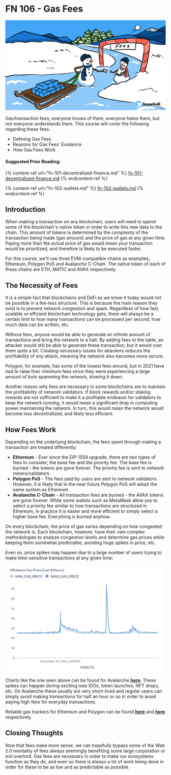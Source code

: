 # FN 106 - Gas Fees

![](<../../.gitbook/assets/Gas Fees.png>)

Gas/transaction fees; everyone knows of them, everyone hates them, but not everyone understands them. This course will cover the following regarding these fees:

* Defining Gas Fees
* Reasons for Gas Fees' Existence
* How Gas Fees Work

#### Suggested Prior Reading:

{% content-ref url="fn-101-decentralized-finance.md" %}
[fn-101-decentralized-finance.md](fn-101-decentralized-finance.md)
{% endcontent-ref %}

{% content-ref url="fn-102-wallets.md" %}
[fn-102-wallets.md](fn-102-wallets.md)
{% endcontent-ref %}

## Introduction

When making a transaction on any blockchain, users will need to spend some of the blockchain's native token in order to write this new data to the chain. This amount of tokens is determined by the complexity of the transaction being made (gas amount) and the price of gas at any given time. Paying more than the actual price of gas would mean your transaction would be prioritized, and therefore is likely to be executed faster.

For this course, we'll use three EVM-compatible chains as examples; Ethereum, Polygon PoS and Avalanche C-Chain. The native token of each of these chains are ETH, MATIC and AVAX respectively.

## The Necessity of Fees

It is a simple fact that blockchains and DeFi as we know it today would not be possible in a fee-less structure. This is because the main reason they exist is to prevent network congestion and spam. Regardless of how fast, scalable or efficient blockchain technology gets, there will always be a certain limit to how many transactions can be processed per second, how much data can be written, etc.

Without fees, anyone would be able to generate an infinite amount of transactions and bring the network to a halt. By adding fees to the table, an attacker would still be able to generate these transaction, but it would cost them quite a bit. Creating necessary losses for attackers reduces the profitability of any attack, meaning the network also becomes more secure.

Polygon, for example, has some of the lowest fees around, but in 2021 have had to raise their minimum fees since they were experiencing a large amount of bots spamming the network, slowing it down.

Another reason why fees are necessary in some blockchains are to maintain the profitability of network validators. If block rewards and/or staking rewards are not sufficient to make it a profitable endeavor for validators to keep the network running, it would mean a significant drop in computing power maintaining the network. In turn, this would mean the network would become less decentralized, and likely less efficient.

## How Fees Work

Depending on the underlying blockchain, the fees spent through making a transaction are treated differently:

* **Ethereum** - Ever since the EIP-1559 upgrade, there are two types of fees to consider; the base fee and the priority fee. The base fee is burned - the tokens are gone forever. The priority fee is sent to network miners/validators.
* **Polygon PoS** - The fees paid by users are sent to network validators. However, it is likely that in the near future Polygon PoS will adopt the same system as Ethereum.
* **Avalanche C-Chain** - All transaction fees are burned - the AVAX tokens are gone forever. While some wallets such as MetaMask allow you to select a priority fee similar to how transactions are structured in Ethereum, in practice it is easier and more efficient to simply select a higher base fee. Everything is burned anyhow.

On every blockchain, the price of gas varies depending on how congested the network is. Each blockchain, however, have their own complex methodologies to analyze congestion levels and determine gas prices while keeping them somewhat predictable, avoiding huge spikes in price, etc.&#x20;

Even so, price spikes may happen due to a large number of users trying to make time-sensitive transactions at any given time:

![Gas Prices on Avalanche C-Chain (23/12/2021)](<../../.gitbook/assets/image (9) (1) (1).png>)

Charts like the one seen above can be found for Avalanche [**here**](https://ava-labs-inc.metabaseapp.com/public/dashboard/d7a03dd2-28cf-44e5-bc1d-3c9ef41e69f5#refresh=60). These spikes can happen during exciting new IDOs, token launches, NFT drops, etc. On Avalanche these usually are very short-lived and regular users can simply avoid making transactions for half an hour or so in order to avoid paying high fees for everyday transactions.

Reliable gas trackers for Ethereum and Polygon can be found [**here**](https://etherscan.io/gastracker) and [**here**](https://polygonscan.com/gastracker) respectively.

## Closing Thoughts

Now that fees make more sense, we can hopefully bypass some of the Web 2.0 mentality of fees always seemingly benefiting some large corporation or evil overlord. Gas fees are necessary in order to make our ecosystems function as they do, and even so there is always a lot of work being done in order for these to be as low and as predictable as possible.
